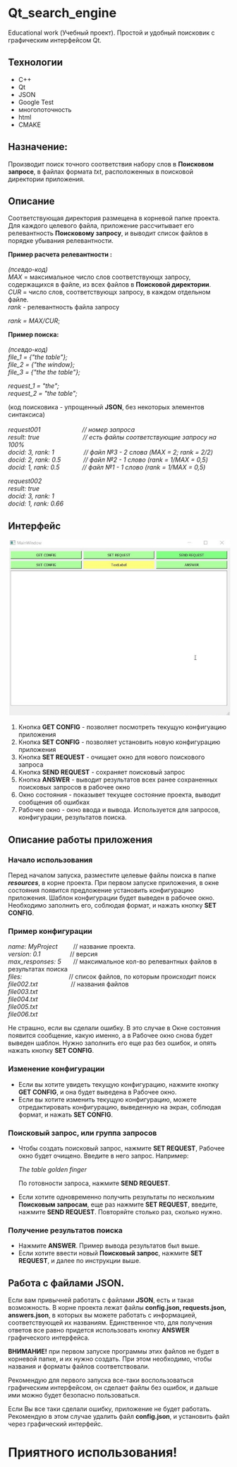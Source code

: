 # Qt_search_engine
Educational work 
(Учебный проект).
Простой и удобный поисковик с графическим интерфейсом Qt.

## Технологии    
- C++
-  Qt
-  JSON
-  Google Test
-  многопоточность
-  html
- CMAKE

## Назначение:
Производит поиск точного соответствия набору слов в __Поисковом
 запросе__, в файлах формата _txt_, расположенных в поисковой 
директории приложения.

## Описание
Соответствующая директория размещена в корневой папке проекта.
Для каждого целевого файла, приложение рассчитывает его 
релевантность __Поисковому запросу__, и выводит список файлов
в порядке убывания релевантности. 

__Пример расчета релевантности :__<br/><br/>
_(псевдо-код)_<br/>
_MAX_ = максимальное число слов соответствующх запросу, 
содержащихся в файле, из всех файлов в __Поисковой директории__.<br/>
_CUR_ = число слов, соответствующх запросу, 
в каждом отдельном файле.<br/>
_rank_ - релевантность файла запросу<br/>

_rank = MAX/CUR_;

__Пример поиска:__<br/><br/>
_(псевдо-код)_<br/>
_file_1 = {"the table"};<br/>
file_2 = {"the window};<br/>
file_3 = {"the the table"};_<br/>

_request_1 = "the";<br/>
request_2 = "the table";_<br/>

(код поисковика - упрощенный __JSON__, без некоторых элементов синтаксиса)<br/><br/>
_request001 &nbsp; &nbsp; &nbsp; &nbsp; &nbsp; &nbsp; &nbsp; &nbsp; &nbsp; &nbsp; &nbsp; &nbsp;// номер запроса<br/>
result: true &nbsp; &nbsp; &nbsp; &nbsp; &nbsp; &nbsp; &nbsp; &nbsp; &nbsp; &nbsp; &nbsp; &nbsp; // есть файлы соответствующие запросу на 100%<br/>
docid: 3, rank: 1 &nbsp; &nbsp; &nbsp; &nbsp; &nbsp; &nbsp; &nbsp; &nbsp; // файл №3 - 2 слова (MAX = 2; rank = 2/2)<br/>
docid: 2, rank: 0.5 &nbsp; &nbsp; &nbsp; &nbsp; &nbsp;  &nbsp; // файл №2 - 1 слово (rank = 1/MAX = 0,5)<br/>
docid: 1, rank: 0.5 &nbsp; &nbsp; &nbsp; &nbsp; &nbsp; &nbsp; // файл №1 - 1 слово (rank = 1/MAX = 0,5)_<br/>

_request002<br/>
result: true<br/>
docid: 3, rank: 1<br/>
docid: 1, rank: 0.66_<br/>

## Интерфейс
![](https://github.com/ShevlokovM/Qt_search_engine/blob/main/image/%D0%BF%D0%BE%D0%B8%D1%81%D0%BA%D0%BE%D0%B2%D0%B8%D0%BA.jpg?raw=true)

1. Кнопка __GET CONFIG__ - позволяет посмотреть текущую конфигуацию приложения
2. Кнопка __SET CONFIG__ - позволяет установить новую конфигурацию приложения
3. Кнопка __SET REQUEST__ - очищает окно для нового поискового запроса 
4. Кнопка __SEND REQUEST__ - сохраняет поисковый запрос
5. Кнопка __ANSWER__ - выводит результатов всех ранее сохраненных поисковых запросов в 
рабочее окно
6. Окно состояния - показывет текущее состояние проекта, выводит сообщения об ошибках
7. Рабочее окно - окно ввода и вывода. 
Используется для запросов, конфигурации, результатов поиска.

## Описание работы приложения

### Начало использования

Перед началом запуска, разместите целевые файлы поиска в папке ___resources___, в корне проекта.
При первом запуске приложения, в окне состояния появится предложение установить конфигурацию приложения.
Шаблон конфигурации будет выведен в рабочее окно. Необходимо заполнить его, 
соблюдая формат, и нажать кнопку __SET CONFIG__.

### Пример конфигурации
_name: MyProject_ &nbsp; &nbsp; &nbsp; &nbsp; // название проекта. <br/>
_version: 0.1_ &nbsp; &nbsp; &nbsp; &nbsp; &nbsp; &nbsp; &nbsp; &nbsp; // версия<br/>
_max_responses: 5_ &nbsp; &nbsp; &nbsp;  // максимальное кол-во релевантных файлов в результатах поиска<br/>
_files:_ &nbsp; &nbsp; &nbsp; &nbsp; &nbsp; &nbsp; &nbsp; &nbsp; &nbsp; &nbsp; &nbsp; &nbsp; &nbsp; // список файлов, по которым происходит поиск<br/>
_file002.txt_ &nbsp; &nbsp; &nbsp; &nbsp; &nbsp; &nbsp; &nbsp; &nbsp; &nbsp; // названия файлов<br/>
_file003.txt<br/>
file004.txt<br/>
file005.txt<br/>
file006.txt_

Не страшно, если вы сделали ошибку. В это случае в Окне состояния появится сообщение, 
какую именно, а в Рабочее окно снова будет выведен шаблон. 
Нужно заполнить его еще раз без ошибок, и опять нажать кнопку __SET CONFIG__.


### Изменение конфигурации

- Если вы хотите увидеть текущую конфигурацию, нажмите кнопку __GET CONFIG__, 
и она будет выведена в Рабочее окно.
- Если вы хотите изменить текущую конфигурацию, можете отредактировать
конфигурацию, выведенную на экран, соблюдая формат, и нажать __SET CONFIG__.

### Поисковый запрос, или группа запросов

- Чтобы создать поисковый запрос, нажмите __SET REQUEST__, Рабочее окно будет очищено.
Введите в него запрос. Например:

   _The table golden finger_

   По готовности запроса, нажмите __SEND REQUEST__.

- Если хотите одновременно получить результаты по нескольким __Поисковым запросам__, 
еще раз нажмите __SET REQUEST__, введите, нажмите __SEND REQUEST__.
   Повторяйте столько раз, сколько нужно.

### Получение результатов поиска

- Нажмите __ANSWER__. Пример вывода результатов был выше.
- Если хотите ввести новый __Поисковый запрос__, 
нажмите __SET REQUEST__, и далее по инструкции выше.


## Работа с файлами JSON.
Если вам привычней работать с файлами __JSON__, есть и такая возможность.
В корне проекта лежат файлы __config.json, requests.json, answers.json__,
в которых вы можете работать с информацией, соответствующей их названиям.
Единственное что, для получения ответов все равно придется использовать кнопку
__ANSWER__ графического интерфейса.

__ВНИМАНИЕ!__ при первом запуске программы этих файлов не будет
 в корневой папке, и их нужно создать. При этом необходимо,
 чтобы названия и форматы файлов соответствовали.

Рекомендую для первого запуска все-таки воспользоваться графическим интерфейсом, 
он сделает файлы без ошибок, и дальше ими можно будет безопасно пользоваться.

Если Вы все таки сделали ошибку, приложение не будет работать.
Рекомендую в этом случае удалить файл __config.json__, 
и установить файл через графический интерфейс.

# Приятного использования!
 
